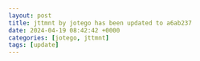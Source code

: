 ```yaml
---
layout: post
title: jttmnt by jotego has been updated to a6ab237
date: 2024-04-19 08:42:42 +0000
categories: [jotego, jttmnt]
tags: [update]
---
```


